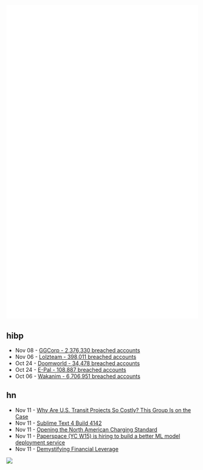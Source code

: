 ![Metrics](https://raw.githubusercontent.com/phixion/phixion/master/metrics.svg)

## hibp

<!--
for https://github.com/phixion/phixion/blob/main/.github/workflows/feeds.yml
-->
<!--START_SECTION:haveibeenpwnd-->
- Nov 08 - [GGCorp - 2,376,330 breached accounts](https://haveibeenpwned.com/PwnedWebsites#GGCorp)
- Nov 06 - [Lolzteam - 398,011 breached accounts](https://haveibeenpwned.com/PwnedWebsites#Lolzteam)
- Oct 24 - [Doomworld - 34,478 breached accounts](https://haveibeenpwned.com/PwnedWebsites#Doomworld)
- Oct 24 - [E-Pal - 108,887 breached accounts](https://haveibeenpwned.com/PwnedWebsites#EPal)
- Oct 06 - [Wakanim - 6,706,951 breached accounts](https://haveibeenpwned.com/PwnedWebsites#Wakanim)
<!--END_SECTION:haveibeenpwnd-->

## hn

<!--
for https://github.com/phixion/phixion/blob/main/.github/workflows/feeds.yml
-->
<!--START_SECTION:hn-->
- Nov 11 - [Why Are U.S. Transit Projects So Costly? This Group Is on the Case](https://www.governing.com/finance/why-are-u-s-transit-projects-so-costly-this-group-is-on-the-case)
- Nov 11 - [Sublime Text 4 Build 4142](https://www.sublimetext.com/blog/articles/sublime-text-4142)
- Nov 11 - [Opening the North American Charging Standard](https://www.tesla.com/blog/opening-north-american-charging-standard)
- Nov 11 - [Paperspace (YC W15) is hiring to build a better ML model deployment service](https://www.paperspace.com/careers)
- Nov 11 - [Demystifying Financial Leverage](https://bam.kalzumeus.com/archive/demystifying-financial-leverage/)
<!--END_SECTION:hn-->

<!--
for https://yhype.me
-->
![](https://hit.yhype.me/github/profile?user_id=13013670)
